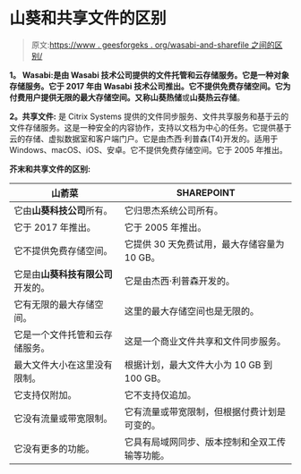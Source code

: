 # 山葵和共享文件的区别

> 原文:[https://www . geesforgeks . org/wasabi-and-sharefile 之间的区别/](https://www.geeksforgeeks.org/difference-between-wasabi-and-sharefile/)

**1。
Wasabi:**是由 Wasabi 技术公司提供的文件托管和云存储服务。它是一种对象存储服务。它于 2017 年由 Wasabi 技术公司推出。它不提供免费存储空间。它为付费用户提供无限的最大存储空间。又称**山葵热储**或**山葵热云存储**。

**2。共享文件:**
是 Citrix Systems 提供的文件同步服务、文件共享服务和基于云的文件存储服务。这是一种安全的内容协作，支持以文档为中心的任务。它提供基于云的存储、虚拟数据室和客户端门户。它是由杰西·利普森(T4)开发的。适用于 Windows、macOS、iOS、安卓。它不提供免费存储空间。它于 2005 年推出。

**芥末和共享文件的区别:**

<center>

| 山萮菜 | SHAREPOINT |
| --- | --- |
| 它由**山葵科技公司**所有。 | 它归思杰系统公司所有。 |
| 它于 2017 年推出。 | 它于 2005 年推出。 |
| 它不提供免费存储空间。 | 它提供 30 天免费试用，最大存储容量为 10 GB。 |
| 它是由**山葵科技有限公司**开发的。 | 它是由杰西·利普森开发的。 |
| 它有无限的最大存储空间。 | 这里的最大存储空间也是无限的。 |
| 它是一个文件托管和云存储服务。 | 这是一个商业文件共享和文件同步服务。 |
| 最大文件大小在这里没有限制。 | 根据计划，最大文件大小为 10 GB 到 100 GB。 |
| 它支持仅附加。 | 它不支持仅追加。 |
| 它没有流量或带宽限制。 | 它有流量或带宽限制，但根据付费计划是可变的。 |
| 它没有更多的功能。 | 它具有局域网同步、版本控制和全双工传输等功能。 |

</center>